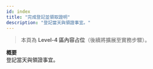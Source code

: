 ```yaml
---
id: index
title: "完成登記並領取證明"
description: "登記當天與領證事宜。"
---
```


> 本頁為 **Level-4 區內容占位**（後續將擴展至實務步驟）。

**概要**  
登記當天與領證事宜。
